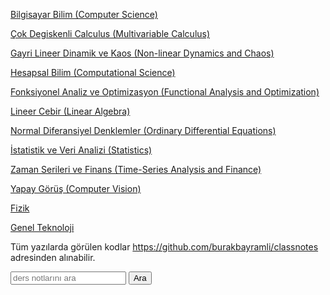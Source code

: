 
<a href="algs/index.html">Bilgisayar Bilim (Computer Science)</a>

<a href="calc_multi/index.html">Çok Degiskenli Calculus (Multivariable Calculus)</a>  

<a href="chaos/index.html">Gayri Lineer Dinamik ve Kaos (Non-linear Dynamics and Chaos)</a>

<a href="compscieng/index.html">Hesapsal Bilim (Computational Science)</a>

<a href="func_analysis/index.html">Fonksiyonel Analiz ve Optimizasyon (Functional Analysis and Optimization)</a>

<a href="linear/index.html">Lineer Cebir (Linear Algebra)</a>

<a href="ode/index.html">Normal Diferansiyel Denklemler (Ordinary Differential Equations)</a>

<a href="stat/index.html">İstatistik ve Veri Analizi (Statistics)</a>

<a href="tser/index.html">Zaman Serileri ve Finans (Time-Series Analysis and Finance)</a>

<a href="vision/index.html">Yapay Görüş (Computer Vision)</a>

<a href="phy/index.html">Fizik</a>

<a href="sk/index.html">Genel Teknoloji</a>

Tüm yazılarda görülen kodlar <a href="https://github.com/burakbayramli/classnotes">
https://github.com/burakbayramli/classnotes</a> adresinden
alınabilir. 

<form action="https://www.google.com/search" class="searchform" method="get" name="searchform" target="_blank">
  <input name="sitesearch" type="hidden" value="https://burakbayramli.github.io/dersblog">
  <input autocomplete="on" class="form-controls search" name="q" placeholder="ders notlarını ara" required="required"  type="text">
  <button class="button" type="submit">Ara</button>        
</form>


